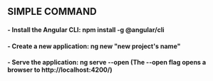 ## SIMPLE COMMAND
#### - Install the Angular CLI: npm install -g @angular/cli
#### - Create a new application: ng new "new project's name"
#### - Serve the application: ng serve --open (The --open flag opens a browser to http://localhost:4200/)
